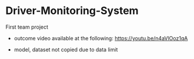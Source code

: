 # Driver-Monitoring-System
First team project

- outcome video available at the following:
https://youtu.be/n4aVlOoz1qA

- model, dataset not copied due to data limit

